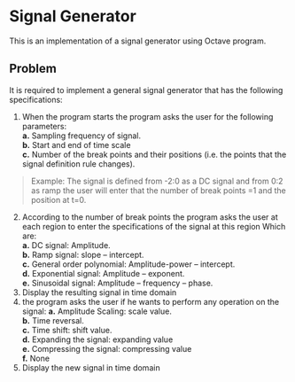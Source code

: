 # Signal Generator
This is an implementation of a signal generator using Octave program.

## Problem
It is required to implement a general signal generator that has the following specifications:
 1. When the program starts the program asks the user for the following parameters: <br/>
 **a.** Sampling frequency of signal. <br/>
 **b.** Start and end of time scale <br/>
 **c.** Number of the break points and their positions (i.e. the points that
    the signal definition rule changes).<br/>

> Example: The signal is defined from -2:0 as a DC signal and from 0:2
> as ramp the user will enter that the number of break points =1 and the
> position at t=0.

2. According to the number of break points the program asks the user at each region to
enter the specifications of the signal at this region Which are:<br/>
**a.** DC signal: Amplitude.<br/>
**b.** Ramp signal: slope – intercept.<br/>
**c.** General order polynomial: Amplitude-power – intercept.<br/>
**d.** Exponential signal: Amplitude – exponent.<br/>
**e.** Sinusoidal signal: Amplitude – frequency – phase.<br/>
3. Display the resulting signal in time domain
4. the program asks the user if he wants to perform any operation on the signal:
**a.** Amplitude Scaling: scale value.<br/>
**b.** Time reversal.<br/>
**c.** Time shift: shift value.<br/>
**d.** Expanding the signal: expanding value<br/>
**e.** Compressing the signal: compressing value<br/>
**f.** None<br/>
5. Display the new signal in time domain
